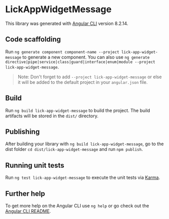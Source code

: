 # LickAppWidgetMessage

This library was generated with [Angular CLI](https://github.com/angular/angular-cli) version 8.2.14.

## Code scaffolding

Run `ng generate component component-name --project lick-app-widget-message` to generate a new component. You can also use `ng generate directive|pipe|service|class|guard|interface|enum|module --project lick-app-widget-message`.
> Note: Don't forget to add `--project lick-app-widget-message` or else it will be added to the default project in your `angular.json` file. 

## Build

Run `ng build lick-app-widget-message` to build the project. The build artifacts will be stored in the `dist/` directory.

## Publishing

After building your library with `ng build lick-app-widget-message`, go to the dist folder `cd dist/lick-app-widget-message` and run `npm publish`.

## Running unit tests

Run `ng test lick-app-widget-message` to execute the unit tests via [Karma](https://karma-runner.github.io).

## Further help

To get more help on the Angular CLI use `ng help` or go check out the [Angular CLI README](https://github.com/angular/angular-cli/blob/master/README.md).
